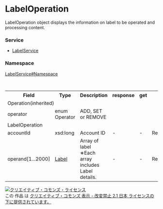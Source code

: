# LabelOperation
LabelOperation object displays the information on label to be operated and processing content.

### Service
+ [LabelService](../../services/LabelService.md)

### Namespace
[LabelService#Namespace](../../services/LabelService.md#namespace)

<table>
 <tr>
  <th>Field</th>
  <th>Type</th>
  <th>Description</th>
  <th>response</th>
  <th>get</th>
  <th>add</th>
  <th>set</th>
  <th>remove</th>
 </tr>
 <tr>
  <td colspan="10">Operation(inherited)</td>
 </tr>
 <tr>
  <td>operator</td>
  <td>enum Operator</td>
  <td>ADD, SET or REMOVE</td>
  <td colspan="5"></td>
 </tr>
 <tr>
  <td colspan="10">LabelOperation</td>
 </tr>
 <tr>
  <td>accountId</td>
  <td>xsd:long</td>
  <td>Account ID</td>
  <td>-</td>
  <td>-</td>
  <td>Requirement</td>
  <td>Requirement</td>
  <td>Requirement</td>
 </tr>
  <tr>
  <td>operand[1...2000]</td>
  <td><a href="Label.md">Label</a></td>
  <td>Array of label<br>&lowast;Each array includes Label details.</td>
  <td>-</td>
  <td>-</td>
  <td>Requirement</td>
  <td>Requirement</td>
  <td>Requirement</td>
 </tr>
</table>

<a rel="license" href="http://creativecommons.org/licenses/by-nd/2.1/jp/"><img alt="クリエイティブ・コモンズ・ライセンス" style="border-width:0" src="https://i.creativecommons.org/l/by-nd/2.1/jp/88x31.png" /></a><br />この 作品 は <a rel="license" href="http://creativecommons.org/licenses/by-nd/2.1/jp/">クリエイティブ・コモンズ 表示 - 改変禁止 2.1 日本 ライセンスの下に提供されています。</a>
